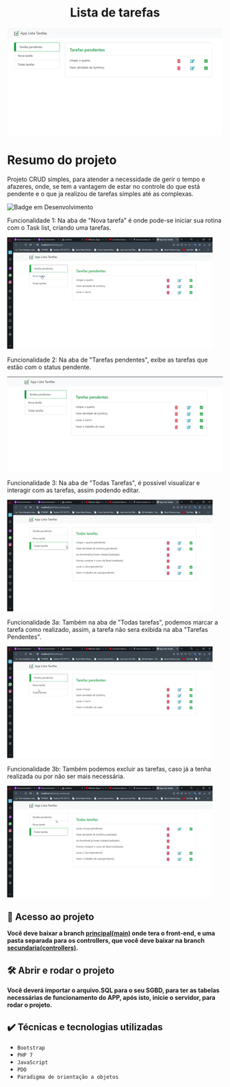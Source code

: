 ﻿<h1 align="center"> Lista de tarefas </h1>

![Interface do App.](img/task-list-MD-img.png)

# Resumo do projeto
Projeto CRUD simples, para atender a necessidade de gerir o tempo e afazeres, onde, se tem a vantagem de estar no controle do que está pendente e o que ja realizou de tarefas simples até as complexas.

![Badge em Desenvolvimento](http://img.shields.io/static/v1?label=STATUS&message=EM%20DESENVOLVIMENTO&color=GREEN&style=for-the-badge)




Funcionalidade 1: Na aba de "Nova tarefa" é onde pode-se iniciar sua rotina com o Task list, criando uma tarefas.

  ![Criando Tarefas](img/Cirando%20Tarefas.gif)

Funcionalidade 2: Na aba de "Tarefas pendentes", exibe as tarefas que estão com o status pendente.

  ![Tarefas pendentes](img/tarefas-pendentes-MD.png)

Funcionalidade 3: Na aba de "Todas Tarefas", é possivel visualizar e interagir com as tarefas, assim podendo editar.

  ![Editanto Tarefas](img/Editando%20Tarefas.gif)

Funcionalidade 3a: Também na aba de "Todas tarefas", podemos marcar a tarefa como realizado, assim, a tarefa não sera exibida na aba "Tarefas Pendentes".

  ![Marcar tarefa como Realizada](img/Tarefa%20Realizada.gif)

Funcionalidade 3b: Também podemos excluir as tarefas, caso já a tenha realizada ou por não ser mais necessária.  

  ![Excluir as tarefas](img/Excluir%20Tarefas.gif)

## 📁 Acesso ao projeto

**Você deve baixar a branch [principal(main)](https://github.com/Alan-RiBas/task-list) onde tera o front-end, e uma pasta separada para os controllers, que você deve baixar na branch [secundaria(controllers)](https://github.com/Alan-RiBas/task-list/tree/controllers).**

## 🛠️ Abrir e rodar o projeto

**Você deverá importar o arquivo.SQL para o seu SGBD, para ter as tabelas necessárias de funcionamento do APP, após isto, inicie o servidor, para rodar o projeto.**  

## ✔️ Técnicas e tecnologias utilizadas

- ``Bootstrap``
- ``PHP 7``
- ``JavaScript``
- ``PDO``
- ``Paradigma de orientação a objetos``
